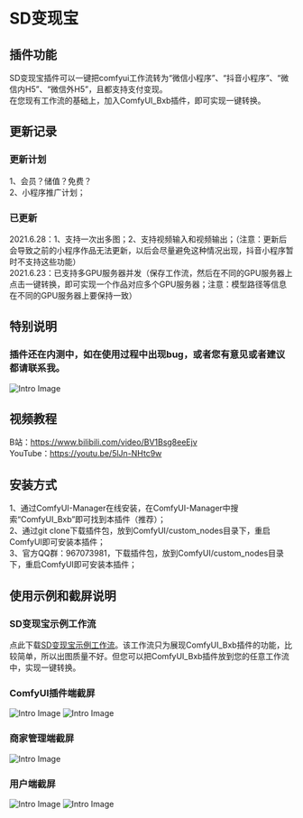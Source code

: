 # SD变现宝
## 插件功能
SD变现宝插件可以一键把comfyui工作流转为“微信小程序”、“抖音小程序”、“微信内H5”、“微信外H5”，且都支持支付变现。  
在您现有工作流的基础上，加入ComfyUI_Bxb插件，即可实现一键转换。
## 更新记录
### 更新计划
1、会员？储值？免费？  
2、小程序推广计划；
### 已更新
2021.6.28：1、支持一次出多图；2、支持视频输入和视频输出；（注意：更新后会导致之前的小程序作品无法更新，以后会尽量避免这种情况出现，抖音小程序暂时不支持这些功能）  
2021.6.23：已支持多GPU服务器并发（保存工作流，然后在不同的GPU服务器上点击一键转换，即可实现一个作品对应多个GPU服务器；注意：模型路径等信息在不同的GPU服务器上要保持一致）
## 特别说明
### 插件还在内测中，如在使用过程中出现bug，或者您有意见或者建议都请联系我。  
![Intro Image](assets/lxwm.jpg) 
## 视频教程
B站：https://www.bilibili.com/video/BV1Bsg8eeEjv  
YouTube：https://youtu.be/5lJn-NHtc9w
## 安装方式
1、通过ComfyUI-Manager在线安装，在ComfyUI-Manager中搜索“ComfyUI_Bxb”即可找到本插件（推荐）；  
2、通过git clone下载插件包，放到ComfyUI/custom_nodes目录下，重启ComfyUI即可安装本插件；  
3、官方QQ群：967073981，下载插件包，放到ComfyUI/custom_nodes目录下，重启ComfyUI即可安装本插件；  
## 使用示例和截屏说明
### SD变现宝示例工作流
点此下载[SD变现宝示例工作流](assets/SD变现宝示例工作流.json)。该工作流只为展现ComfyUI_Bxb插件的功能，比较简单，所以出图质量不好。但您可以把ComfyUI_Bxb插件放到您的任意工作流中，实现一键转换。
### ComfyUI插件端截屏
![Intro Image](assets/sdbxb1.png) 
![Intro Image](assets/sdbxb2.png) 
### 商家管理端截屏
![Intro Image](assets/sjduan.jpg) 
### 用户端截屏
![Intro Image](assets/yhduan1.jpg) 
![Intro Image](assets/yhduan2.jpg) 